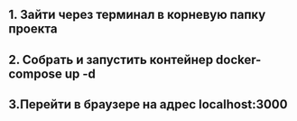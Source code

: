 ## 1. Зайти через терминал в корневую папку проекта
## 2. Собрать и запустить контейнер docker-compose up -d 
## 3.Перейти в браузере на адрес localhost:3000
